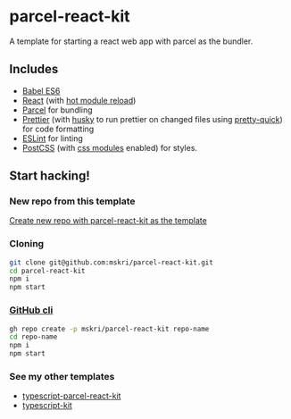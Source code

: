 # parcel-react-kit

A template for starting a react web app with parcel as the bundler.

## Includes

- [Babel ES6](https://babeljs.io/)
- [React](https://github.com/facebook/react) (with [hot module reload](https://github.com/gaearon/react-hot-loader))
- [Parcel](https://github.com/parcel-bundler/parcel) for bundling
- [Prettier](https://github.com/prettier/prettier) (with [husky](https://github.com/typicode/husky) to run prettier on changed files using [pretty-quick](https://github.com/azz/pretty-quick)) for code formatting
- [ESLint](https://eslint.org/) for linting
- [PostCSS](https://github.com/postcss/postcss) (with [css modules](https://github.com/css-modules/css-modules) enabled) for styles.

## Start hacking!

### New repo from this template

[Create new repo with parcel-react-kit as the template](https://github.com/mskri/parcel-react-kit/generate)

### Cloning

```bash
git clone git@github.com:mskri/parcel-react-kit.git
cd parcel-react-kit
npm i
npm start
```

### [GitHub cli](https://cli.github.com/manual/)

```bash
gh repo create -p mskri/parcel-react-kit repo-name
cd repo-name
npm i
npm start
```

### See my other templates

- [typescript-parcel-react-kit](https://github.com/mskri/typescript-parcel-react-kit)
- [typescript-kit](https://github.com/mskri/typescript-kit)
